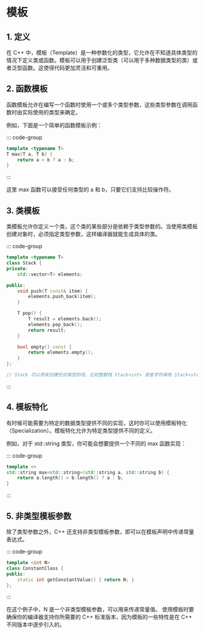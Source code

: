 # 模板

## 1. 定义

在 C++ 中，模板（Template）是一种参数化的类型，它允许在不知道具体类型的情况下定义类或函数。模板可以用于创建泛型类（可以用于多种数据类型的类）或者泛型函数。这使得代码更加灵活和可重用。
## 2. 函数模板
函数模板允许在编写一个函数时使用一个或多个类型参数，这些类型参数在调用函数时由实际使用的类型来确定。

例如，下面是一个简单的函数模板示例：

::: code-group
``` C++
template <typename T>
T max(T a, T b) {
    return a > b ? a : b;
}
```
:::

这里 max 函数可以接受任何类型的 a 和 b，只要它们支持比较操作符。

## 3. 类模板
类模板允许你定义一个类，这个类的某些部分是依赖于类型参数的。当使用类模板创建对象时，必须指定类型参数，这样编译器就能生成具体的类。

::: code-group
``` C++
template <typename T>
class Stack {
private:
    std::vector<T> elements;

public:
    void push(T const& item) {
        elements.push_back(item);
    }

    T pop() {
        T result = elements.back();
        elements.pop_back();
        return result;
    }

    bool empty() const {
        return elements.empty();
    }
};

// Stack 可以用来创建任何类型的栈，比如整数栈 Stack<int> 或者字符串栈 Stack<std::string>。
```
:::

## 4. 模板特化
有时候可能需要为特定的数据类型提供不同的实现，这时你可以使用模板特化（Specialization）。模板特化允许为特定类型提供不同的定义。

例如，对于 std::string 类型，你可能会想要提供一个不同的 max 函数实现：

::: code-group
``` C++
template <>
std::string max<std::string>(std::string a, std::string b) {
    return a.length() > b.length() ? a : b;
}
```
:::

## 5. 非类型模板参数

除了类型参数之外，C++ 还支持非类型模板参数，即可以在模板声明中传递常量表达式。

::: code-group
``` C++
template <int N>
class ConstantClass {
public:
    static int getConstantValue() { return N; }
};
```
:::

在这个例子中，N 是一个非类型模板参数，可以用来传递常量值。
使用模板时要确保你的编译器支持你所需要的 C++ 标准版本，因为模板的一些特性是在 C++ 不同版本中逐步引入的。
